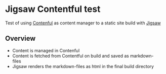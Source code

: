 # Jigsaw Contentful test

Test of using [Contenful](https://www.contentful.com/) as content manager 
to a static site build with [Jigsaw](https://jigsaw.tighten.co/)

## Overview
* Content is managed in Contenful
* Content is fetched from Contentful on build and saved as markdown-files
* Jigsaw renders the markdown-files as html in the final build directory
